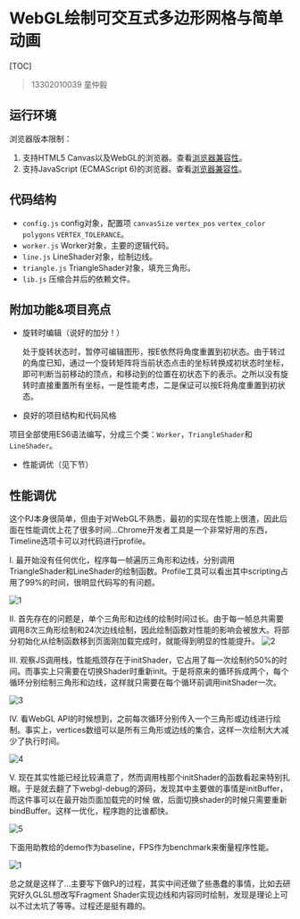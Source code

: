 # WebGL绘制可交互式多边形网格与简单动画

[TOC]

> 13302010039 童仲毅



## 运行环境

浏览器版本限制：

1. 支持HTML5 Canvas以及WebGL的浏览器。查看[浏览器兼容性](http://caniuse.com/canvas)。
2. 支持JavaScript (ECMAScript 6)的浏览器。查看[浏览器兼容性](https://kangax.github.io/compat-table/es6/)。

## 代码结构

- `config.js` config对象，配置项 `canvasSize` `vertex_pos`  `vertex_color` `polygons` `VERTEX_TOLERANCE`。
- `worker.js` Worker对象，主要的逻辑代码。
- `line.js` LineShader对象，绘制边线。
- `triangle.js` TriangleShader对象，填充三角形。
- `lib.js` 压缩合并后的依赖文件。

## 附加功能&项目亮点

- 旋转时编辑（说好的加分！）
  
  处于旋转状态时，暂停可编辑图形，按E依然将角度重置到初状态。由于转过的角度已知，通过一个旋转矩阵将当前状态点击的坐标转换成初状态时坐标，即可判断当前移动的顶点，和移动到的位置在初状态下的表示。之所以没有旋转时直接重置所有坐标，一是性能考虑，二是保证可以按E将角度重置到初状态。
  
- 良好的项目结构和代码风格

​	项目全部使用ES6语法编写，分成三个类：`Worker`，`TriangleShader`和`LineShader`。

- 性能调优（见下节）

## 性能调优

这个PJ本身很简单，但由于对WebGL不熟悉，最初的实现在性能上很渣，因此后面在性能调优上花了很多时间…Chrome开发者工具是一个非常好用的东西，Timeline选项卡可以对代码进行profile。

I. 最开始没有任何优化，程序每一帧遍历三角形和边线，分别调用TriangleShader和LineShader的绘制函数。Profile工具可以看出其中scripting占用了99%的时间，很明显代码写的有问题。

![1](https://cloud.githubusercontent.com/assets/7262715/12378008/c134293a-bd6b-11e5-8d1c-85036ed6f219.jpeg)

II. 首先存在的问题是，单个三角形和边线的绘制时间过长。由于每一帧总共需要调用8次三角形绘制和24次边线绘制，因此绘制函数对性能的影响会被放大。将部分初始化从绘制函数移到页面刚加载完成时，就能得到明显的性能提升。 ![2](https://cloud.githubusercontent.com/assets/7262715/12378012/c1975cda-bd6b-11e5-8259-7ef4cc35871f.png)

III. 观察JS调用栈，性能瓶颈存在于initShader，它占用了每一次绘制约50%的时间。而事实上只需要在切换Shader时重新init。于是将原来的循环拆成两个，每个循环分别绘制三角形和边线，这样就只需要在每个循环前调用initShader一次。

![3](https://cloud.githubusercontent.com/assets/7262715/12378011/c1968eae-bd6b-11e5-8bc4-bca394b38da0.png)

IV. 看WebGL API的时候想到，之前每次循环分别传入一个三角形或边线进行绘制。事实上，vertices数组可以是所有三角形或边线的集合，这样一次绘制大大减少了执行时间。

![4](https://cloud.githubusercontent.com/assets/7262715/12378013/c21cdcb6-bd6b-11e5-8ede-bb31bc9a5476.png)

V. 现在其实性能已经比较满意了，然而调用栈那个initShader的函数看起来特别扎眼。于是就去翻了下webgl-debug的源码，发现其中主要做的事情是initBuffer，而这件事可以在最开始页面加载完的时候 做，后面切换shader的时候只需要重新bindBuffer。这样一优化，程序跑的比谁都快。

![5](https://cloud.githubusercontent.com/assets/7262715/12378010/c1930aa4-bd6b-11e5-8d95-293f154a24f6.png)

下面用助教给的demo作为baseline，FPS作为benchmark来衡量程序性能。

![1](https://cloud.githubusercontent.com/assets/7262715/12378009/c164ebd8-bd6b-11e5-848c-7e463b030a1b.png)

总之就是这样了…主要写下做PJ的过程，其实中间还做了些愚蠢的事情，比如去研究好久GLSL想改写Fragment Shader实现边线和内容同时绘制，发现是理论上可以不过太坑了等等。过程还是挺有趣的。
